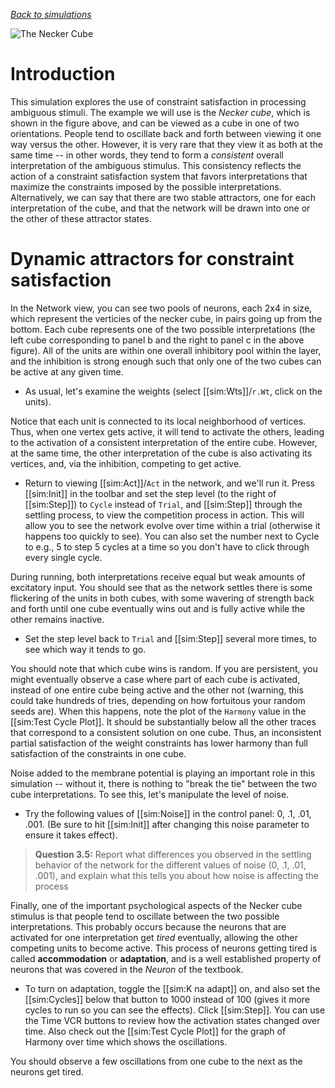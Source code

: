 *[Back to simulations](https://compcogneuro.org/simulations)*

![The Necker Cube](fig_necker_cube.png?raw=true "The Necker Cube")

# Introduction

This simulation explores the use of constraint satisfaction in processing ambiguous stimuli. The example we will use is the *Necker cube*, which is shown in the figure above, and can be viewed as a cube in one of two orientations. People tend to oscillate back and forth between viewing it one way versus the other. However, it is very rare that they view it as both at the same time -- in other words, they tend to form a *consistent* overall interpretation of the ambiguous stimulus. This consistency reflects the action of a constraint satisfaction system that favors interpretations that maximize the constraints imposed by the possible interpretations. Alternatively, we can say that there are two stable attractors, one for each interpretation of the cube, and that the network will be drawn into one or the other of these attractor states.

# Dynamic attractors for constraint satisfaction

In the Network view, you can see two pools of neurons, each 2x4 in size, which represent the verticies of the necker cube, in pairs going up from the bottom. Each cube represents one of the two possible interpretations (the left cube corresponding to panel b and the right to panel c in the above figure). All of the units are within one overall inhibitory pool within the layer, and the inhibition is strong enough such that only one of the two cubes can be active at any given time.

* As usual, let's examine the weights (select [[sim:Wts]]/`r.Wt`, click on the units). 

Notice that each unit is connected to its local neighborhood of vertices. Thus, when one vertex gets active, it will tend to activate the others, leading to the activation of a consistent interpretation of the entire cube. However, at the same time, the other interpretation of the cube is also activating its vertices, and, via the inhibition, competing to get active.

* Return to viewing [[sim:Act]]/`Act` in the network, and we'll run it. Press [[sim:Init]] in the toolbar and set the step level (to the right of [[sim:Step]]) to `Cycle` instead of `Trial`, and [[sim:Step]] through the settling process, to view the competition process in action. This will allow you to see the network evolve over time within a trial (otherwise it happens too quickly to see). You can also set the number next to Cycle to e.g., 5 to step 5 cycles at a time so you don't have to click through every single cycle.
  
During running, both interpretations receive equal but weak amounts of excitatory input. You should see that as the network settles there is some flickering of the units in both cubes, with some wavering of strength back and forth until one cube eventually wins out and is fully active while the other remains inactive.

* Set the step level back to `Trial` and [[sim:Step]] several more times, to see which way it tends to go. 

You should note that which cube wins is random. If you are persistent, you might eventually observe a case where part of each cube is activated, instead of one entire cube being active and the other not (warning, this could take hundreds of tries, depending on how fortuitous your random seeds are). When this happens, note the plot of the `Harmony` value in the [[sim:Test Cycle Plot]]. It should be substantially below all the other traces that correspond to a consistent solution on one cube. Thus, an inconsistent partial satisfaction of the weight constraints has lower harmony than full satisfaction of the constraints in one cube.

Noise added to the membrane potential is playing an important role in this simulation -- without it, there is nothing to "break the tie" between the two cube interpretations. To see this, let's manipulate the level of noise.

* Try the following values of [[sim:Noise]] in the control panel: 0, .1, .01, .001.  (Be sure to hit [[sim:Init]] after changing this noise parameter to ensure it takes effect).

> **Question 3.5:** Report what differences you observed in the settling behavior of the network for the different values of noise (0, .1, .01, .001), and explain what this tells you about how noise is affecting the process

<sim-question id="3.5">

Finally, one of the important psychological aspects of the Necker cube stimulus is that people tend to oscillate between the two possible interpretations. This probably occurs because the neurons that are activated for one interpretation get *tired* eventually, allowing the other competing units to become active. This process of neurons getting tired is called **accommodation** or **adaptation**, and is a well established property of neurons that was covered in the *Neuron* of the textbook.

* To turn on adaptation, toggle the [[sim:K na adapt]] on, and also set the [[sim:Cycles]] below that button to 1000 instead of 100 (gives it more cycles to run so you can see the effects).   Click [[sim:Step]].  You can use the Time VCR buttons to review how the activation states changed over time.  Also check out the [[sim:Test Cycle Plot]] for the graph of Harmony over time which shows the oscillations.

You should observe a few oscillations from one cube to the next as the neurons get tired.


